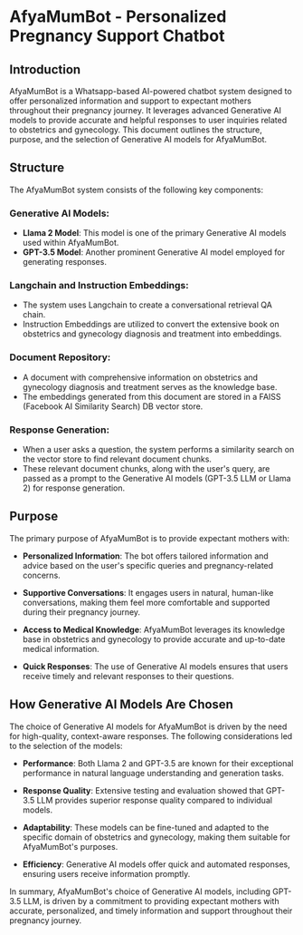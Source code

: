 # AfyaMumBot - Personalized Pregnancy Support Chatbot

## Introduction

AfyaMumBot is a Whatsapp-based AI-powered chatbot system designed to offer personalized information and support to expectant mothers throughout their pregnancy journey. It leverages advanced Generative AI models to provide accurate and helpful responses to user inquiries related to obstetrics and gynecology. This document outlines the structure, purpose, and the selection of Generative AI models for AfyaMumBot.

## Structure

The AfyaMumBot system consists of the following key components:

### Generative AI Models:

- **Llama 2 Model**: This model is one of the primary Generative AI models used within AfyaMumBot.
- **GPT-3.5 Model**: Another prominent Generative AI model employed for generating responses.

### Langchain and Instruction Embeddings:

- The system uses Langchain to create a conversational retrieval QA chain.
- Instruction Embeddings are utilized to convert the extensive book on obstetrics and gynecology diagnosis and treatment into embeddings.

### Document Repository:

- A document with comprehensive information on obstetrics and gynecology diagnosis and treatment serves as the knowledge base.
- The embeddings generated from this document are stored in a FAISS (Facebook AI Similarity Search) DB vector store.

### Response Generation:

- When a user asks a question, the system performs a similarity search on the vector store to find relevant document chunks.
- These relevant document chunks, along with the user's query, are passed as a prompt to the Generative AI models (GPT-3.5 LLM or Llama 2) for response generation.

## Purpose

The primary purpose of AfyaMumBot is to provide expectant mothers with:

- **Personalized Information**: The bot offers tailored information and advice based on the user's specific queries and pregnancy-related concerns.

- **Supportive Conversations**: It engages users in natural, human-like conversations, making them feel more comfortable and supported during their pregnancy journey.

- **Access to Medical Knowledge**: AfyaMumBot leverages its knowledge base in obstetrics and gynecology to provide accurate and up-to-date medical information.

- **Quick Responses**: The use of Generative AI models ensures that users receive timely and relevant responses to their questions.

## How Generative AI Models Are Chosen

The choice of Generative AI models for AfyaMumBot is driven by the need for high-quality, context-aware responses. The following considerations led to the selection of the models:

- **Performance**: Both Llama 2 and GPT-3.5 are known for their exceptional performance in natural language understanding and generation tasks.

- **Response Quality**: Extensive testing and evaluation showed that GPT-3.5 LLM provides superior response quality compared to individual models.

- **Adaptability**: These models can be fine-tuned and adapted to the specific domain of obstetrics and gynecology, making them suitable for AfyaMumBot's purposes.

- **Efficiency**: Generative AI models offer quick and automated responses, ensuring users receive information promptly.

In summary, AfyaMumBot's choice of Generative AI models, including GPT-3.5 LLM, is driven by a commitment to providing expectant mothers with accurate, personalized, and timely information and support throughout their pregnancy journey.
